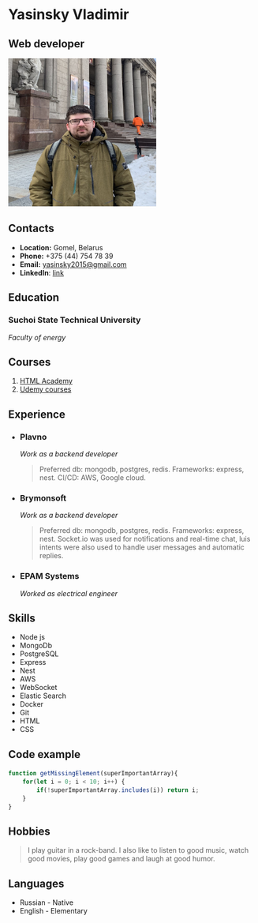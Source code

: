 # Yasinsky Vladimir

## Web developer

<img src="assets/images/avatar.jpg" alt="avatar" width="300" height="300">

## Contacts
* **Location:** Gomel, Belarus
* **Phone:** +375 (44) 754 78 39
* **Email:** yasinsky2015@gmail.com
* **LinkedIn**: [link](https://www.linkedin.com/in/uladzimir-yasinski-810771173)

## Education

### Suchoi State Technical University
*Faculty of energy*

## Courses
1. [HTML Academy](https://htmlacademy.ru/)
2. [Udemy courses](https://www.udemy.com/ru/courses/it-and-software/)

## Experience
* ### Plavno
  *Work  as a backend developer*
  > Preferred db: mongodb, postgres, redis.
  > Frameworks: express, nest.
  > CI/CD: AWS, Google cloud.
* ### Brymonsoft
  *Work  as a backend developer*
  > Preferred db: mongodb, postgres, redis.
  > Frameworks: express, nest.
  > Socket.io was used for notifications and real-time chat,
  > luis intents were also used to
  > handle user messages and automatic replies.
* ### EPAM Systems
  *Worked as electrical engineer*


## Skills
* Node js
* MongoDb
* PostgreSQL
* Express
* Nest
* AWS
* WebSocket
* Elastic Search
* Docker
* Git
* HTML
* CSS

## Code example

```javascript
function getMissingElement(superImportantArray){
    for(let i = 0; i < 10; i++) {
        if(!superImportantArray.includes(i)) return i;
    }
}
```

## Hobbies
> I play guitar in a rock-band. I also like to listen to
good music, watch  good movies,
play good games and  laugh at good humor.

## Languages
* Russian - Native
* English - Elementary
